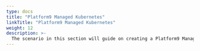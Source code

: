 ```yaml
---
type: docs
title: "Platform9 Managed Kubernetes"
linkTitle: "Platform9 Managed Kubernetes"
weight: 12
description: >-
  The scenario in this section will guide on creating a Platform9 Managed Kubernetes (PMK) cluster on-premise or on the cloud and onboard it as an Azure Arc-enabled Kubernetes cluster in an automated fashion.
---
```

